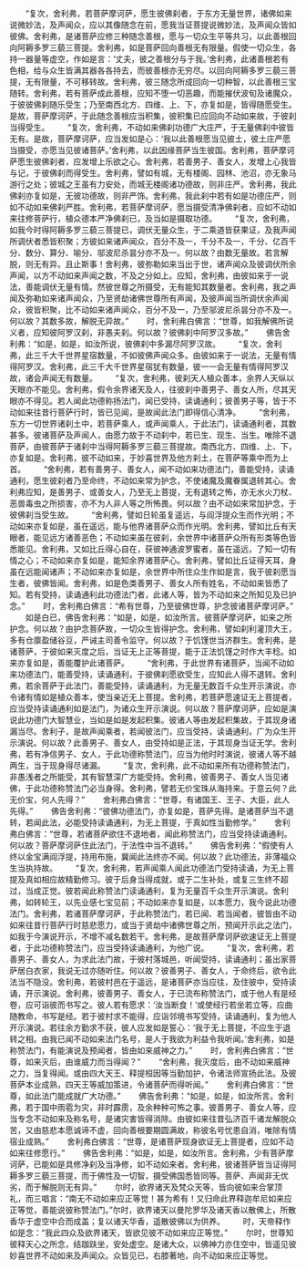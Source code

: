 <!-- { "loadSidebar": true } -->
　　“复次，舍利弗，若菩萨摩诃萨，愿生彼佛刹者，于东方无量世界，诸佛如来说微妙法，及声闻众，应以其像随念在前，愿我当证菩提说微妙法，及声闻众皆如彼佛。舍利弗，是诸菩萨应修三种随念善根，愿与一切众生平等共习，以此善根回向阿耨多罗三藐三菩提。舍利弗，如是菩萨回向善根无有限量。假使一切众生，各持一器量等虚空，作如是言：‘丈夫，彼之善根分与于我。’舍利弗，此诸善根若有色相，给与众生皆满其器各各持去，而彼善根亦无穷尽。以回向阿耨多罗三藐三菩提，无有限量，不可移转故。舍利弗，彼三随念所成回向一切种智，以此善根三宝随转。舍利弗，若有菩萨成此善根，应知不堕一切恶趣，而能摧伏波旬及诸魔众，于彼彼佛刹随乐受生；乃至南西北方、四维、上、下，亦复如是，皆得随愿受生。是故，菩萨摩诃萨，于此随念善根应当积集，彼积集已应回向不动如来故，于彼刹当得受生。
　　“复次，舍利弗，不动如来佛刹功德广大庄严，于无量佛刹中彼皆无有。是故，菩萨摩诃萨，应当发如是心：‘我以此善根愿当见彼土，彼土庄严愿当摄受，亦愿当见彼诸菩萨。’舍利弗，以此因缘菩萨当生彼国。舍利弗，菩萨摩诃萨愿生彼佛刹者，应发增上乐欲之心。舍利弗，若善男子、善女人，发增上心我皆与记，于彼佛刹而得受生。舍利弗，譬如有城，无有楼阁、园林、池沼，亦无象马游行之处；彼城之王虽有力安处，而城无楼阁诸功德故，则非庄严。舍利弗，我此佛刹亦复如是，无彼功德故，则非严饰。舍利弗，我此刹中若有如是功德庄严，则如不动如来佛刹严胜。舍利弗，若菩萨摩诃萨，愿当摄受清净佛刹者，应如不动如来往修菩萨行，植众德本严净佛刹已，及当如是摄取功德。
　　“复次，舍利弗，如我今时得阿耨多罗三藐三菩提已，调伏无量众生，于二乘道皆获果证，及我声闻所调伏者悉皆积聚；方彼如来诸声闻众，百分不及一，千分不及一，千分、亿百千分、数分、算分、喻分、邬波尼杀昙分亦不及一。何以故？由数无量故。若言解脱，则无有异。且止斯事！舍利弗，彼弥勒如来当出于世，诸声闻众及彼调伏所余声闻，以方不动如来声闻之数，不及之分如上。应知，舍利弗，由彼如来于一说法，善能调伏无量有情。然彼世尊之所摄受，无有能知其数量者。舍利弗，我之声闻及弥勒如来诸声闻众，乃至贤劫诸佛世尊所有声闻，及彼声闻当所调伏余声闻众，彼皆积聚，比不动如来诸声闻众，百分不及一，乃至邬波尼杀昙分亦不及一。何以故？其数多故，解脱无异故。”
　　时，舍利弗白佛言：“世尊，如我解佛所说义者，应知彼阿罗汉刹，非愚夫刹。何以故？彼佛刹中阿罗汉多故。”
　　佛告舍利弗：“如是，如是，如汝所说，彼佛刹中多漏尽阿罗汉故。
　　“复次，舍利弗，此三千大千世界星宿数量，不如彼佛声闻众多。由彼如来于一说法，无量有情得阿罗汉。舍利弗，此三千大千世界星宿犹有数量，彼一一会无量有情得阿罗汉故，诸会声闻无有数量。
　　“复次，舍利弗，彼刹天人植众善本，余界人天纵以天眼亦不能见。舍利弗，假令余界诸天及人，往彼刹中善男子、善女人所，尽其天眼亦不得见。若人闻此功德称扬法门，闻已受持，读诵通利；彼善男子等，皆于不动如来往昔行菩萨行时，皆已见闻，是故闻此法门即得信心清净。
　　“舍利弗，东方一切世界诸刹土中，若菩萨乘人，或声闻乘人，于此法门，读诵通利者，其数甚多。彼诸菩萨及声闻人，由愿力故于不动刹中，若已生、现生、当生。唯除不退菩萨，由彼菩萨于诸刹中当得阿耨多罗三藐三菩提故。南西北方、四维、上、下，亦复如是。舍利弗，彼不动如来，于妙喜世界及他方刹土，在菩萨等乘中而为上首。
　　“舍利弗，若有善男子、善女人，闻不动如来功德法门，善能受持，读诵通利，愿生彼刹者乃至命终，不动如来常为护念，不使诸魔及魔眷属退转其心。舍利弗应知，是善男子、或善女人，乃至无上菩提，无有退转之怖，亦无水火刀杖、恶兽毒虫之所损害，亦不为人非人等之所怖畏。何以故？由不动如来常加护念，于彼佛刹当受生故。
　　“舍利弗，譬如日轮虽复遥远，与阎浮提众生而作光明；不动如来亦复如是，虽在遥远，能与他界诸菩萨众而作光明。舍利弗，譬如比丘有天眼者，能见远方诸善恶色；不动如来虽在彼刹，余世界中诸菩萨众所有形类等色皆悉能见。舍利弗，又如比丘得心自在，获彼神通波罗蜜者，虽在遥远，了知一切有情之心；不动如来亦复如是，能知余界诸菩萨心。舍利弗，譬如比丘证得天耳，身虽在远能闻诸声；不动如来亦复如是，余世界中所住众生作如是言，我于彼刹愿当生者，彼佛皆闻。舍利弗，如是色类善男子、善女人所有姓名，不动如来皆悉了知。若有受持，读诵通利此功德法门者，此诸人等，皆为不动如来之所知见及已护念。”
　　时，舍利弗白佛言：“希有世尊，乃至彼佛世尊，护念彼诸菩萨摩诃萨。”
　　如是白已，佛告舍利弗：“如是，如是，如汝所言。彼菩萨摩诃萨，如来之所护念。何以故？由护念菩萨故，一切众生皆得护念。舍利弗，譬如刹利灌顶大王，多有仓廪盈储谷豆，严诫主司善令监守。何以故？于饥馑世当济群生。舍利弗，是诸菩萨，于彼如来灭度之后，当证无上正等菩提，能于正法饥馑之时作大丰稔。如来亦复如是，善能覆护此诸菩萨。
　　“舍利弗，于此世界有诸菩萨，当闻不动如来功德法门，能善受持，读诵通利，于彼佛刹愿欲受生，应知此人得不退转。舍利弗，若余菩萨于此法门，善能受持，读诵通利，为无量无数百千众生开示演说，亦令诸有情如是植众善本，使当亲近无上菩提。舍利弗，若菩萨愿速证无上菩提者，应当受持读诵通利如是法门，为诸众生开示演说。何以故？菩萨摩诃萨，应如是演说此功德门大智慧业，当如是如是发起积集。彼诸人等由发起积集故，于其现身诸漏当尽。舍利子，是故声闻乘者，若闻彼法门，应当受持，读诵通利，广为众生开示演说。何以故？此善男子、善女人，由受持如是正法，于其现身当证无学。舍利弗，若有净信男子、女人，于此功德称赞法门，应当为他时时演说，彼诸人等不越两生，当于现身得尽诸漏。
　　“复次，舍利弗，此不动如来所有功德称赞法门，非愚浅者之所能受，其有智慧深广方能受持。舍利弗，彼善男子、善女人当见诸佛，于此功德称赞法门必当身得。舍利弗，譬若无价宝珠从海持来。于意云何？此无价宝，何人先得？”
　　舍利弗白佛言：“世尊，有诸国王、王子、大臣，此人先得。”
　　佛告舍利弗：“彼佛功德法门，亦复如是，菩萨先得。是诸菩萨当不退转，若闻此法，必能受持读诵通利，为无上菩提，于真如性当勤修学。”
　　舍利弗白佛言：“世尊，若诸菩萨欲住不退地者，闻此称赞法门，应当受持读诵通利。何以故？菩萨摩诃萨住此法门，于法性中当不退转。”
　　佛告舍利弗：“假使有人终以金宝满阎浮提，持用布施，冀闻此法终亦不闻。何以故？此功德法，非薄福众生当执持故。
　　“复次，舍利弗，若声闻乘人闻此功德法门受持读诵，为无上菩提及真如相应故精勤修习。彼于后身当得成就，或于二生补处，或复三生终不超过，当成正觉。彼若闻此称赞法门读诵通利，复为无量百千众生开示演说。舍利弗，如转轮王，以先业感七宝见前；不动如来亦复如是，以本愿力，我今说此功德法门。舍利弗，若诸菩萨摩诃萨，于此称赞法门，若已闻、若当闻者，彼皆由不动如来往昔行菩萨行时慈悲愿力，或当于贤劫中诸佛世尊之所，预闻开示此之法门，如我于今演说开示，不增不减名数若干。舍利弗，是故菩萨摩诃萨欲速证无上菩提者，于此功德称赞法门，应当受持读诵通利，为他广说。
　　“复次，舍利弗，若善男子、善女人，为求此法门故，于彼村落城邑，听闻受持，读诵通利；虽出家菩萨居白衣家，我说无过亦随听住。何以故？彼善男子、善女人，于命终后，欲令此法当不隐没。舍利弗，若彼村邑在于遥远，是诸菩萨亦当应往，及住彼中，受持读诵，开示演说。舍利弗，彼善男子、善女人，于已流布称赞法门，或于他人有是经卷，应可诣彼而书写之。彼人若有愿求：‘汝当断食！’或使经行若坐若立等，应曲随教命，书写是经。若于彼村求不能得，应诣邻境书写受持，读诵通利，复为他人开示演说。若往余方勤求不获，彼人应发如是誓心：‘我于无上菩提，不应生于退转之相。由我已闻不动如来法门名号，是人于我欲为利益令我听闻。’舍利弗，如是称赞法门，有能演说及预闻者，皆由如来威神之力。”
　　时，舍利弗白佛言：“世尊，如来灭后，由谁威力而当得闻？”
　　“舍利弗，我灭度后，由不动如来威神之力，当复得闻。或由四大天王、释提桓因等当勤加护，令诸法师宣扬此法。及彼菩萨本业成熟，四天王等威加策进，令诸菩萨而得听闻。”
　　舍利弗白佛言：“世尊，如此法门能成就广大功德。”
　　佛告舍利弗：“如是，如是，如汝所言。舍利弗，若于国中雨雹为灾，非时霹雳，及余种种可怖之事。彼善男子、善女人等，应当专念不动如来及称名号，是诸灾害皆得消除。由彼如来往昔弘济百千诸龙解脱众苦，又由慈悲本愿诚谛不虚，回向善根要期圆满故，称彼名号忧患自消，唯除有情宿业成熟。”
　　舍利弗白佛言：“世尊，是诸菩萨现身欲证无上菩提者，应如不动如来往修愿行。”
　　佛告舍利弗：“如是，如是，如汝所言。舍利弗，少有菩萨摩诃萨，已能如是具修净刹及当净修，如不动如来者。舍利弗，彼诸菩萨皆当证得阿耨多罗三藐三菩提，而于佛性及一切智，摄受佛国悉皆同等。菩萨、声闻非无优劣，而于解脱则无有异。”
　　尔时，欲界诸天及梵众天等，皆向彼如来合掌顶礼，而三唱言：“南无不动如来应正等觉！甚为希有！又归命此界释迦牟尼如来应正等觉，善能说彼称赞法门。”尔时，欲界诸天以曼陀罗华及诸天香以散佛上，所散香华于虚空中合而成盖；复以诸天华香，遥散彼佛以为供养。
　　时，天帝释作如是念：“我此四众及欲界诸天，皆欲见彼不动如来应正等觉。”
　　尔时，世尊知彼释天心之所念，结跏趺坐，安处虚空。是诸大众，以佛神力亦住空中，皆遥见彼妙喜世界不动如来及声闻众。众皆见已，右膝著地，向不动如来应正等觉。
